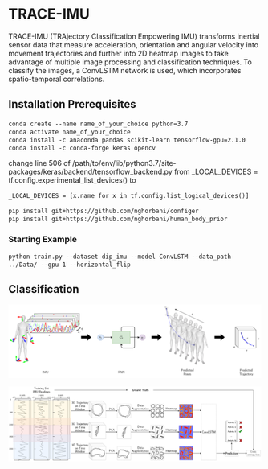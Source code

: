 # TRACE-IMU

TRACE-IMU (TRAjectory Classification Empowering IMU) transforms inertial sensor data that measure acceleration, orientation and angular velocity into movement trajectories and further into 2D heatmap images to take advantage of multiple image processing and classification techniques. To classify the images, a ConvLSTM network is used, which incorporates spatio-temporal correlations.

## Installation Prerequisites

```
conda create --name name_of_your_choice python=3.7
conda activate name_of_your_choice
conda install -c anaconda pandas scikit-learn tensorflow-gpu=2.1.0
conda install -c conda-forge keras opencv
```
change line 506 of /path/to/env/lib/python3.7/site-packages/keras/backend/tensorflow_backend.py from
_LOCAL_DEVICES = tf.config.experimental_list_devices() to
```
_LOCAL_DEVICES = [x.name for x in tf.config.list_logical_devices()]
```
```
pip install git+https://github.com/nghorbani/configer
pip install git+https://github.com/nghorbani/human_body_prior
```

### Starting Example

```
python train.py --dataset dip_imu --model ConvLSTM --data_path ../Data/ --gpu 1 --horizontal_flip
```

## Classification

![Trajectory](/Images/trajectory.png)

![Trajectory](/Images/pipeline.png)
